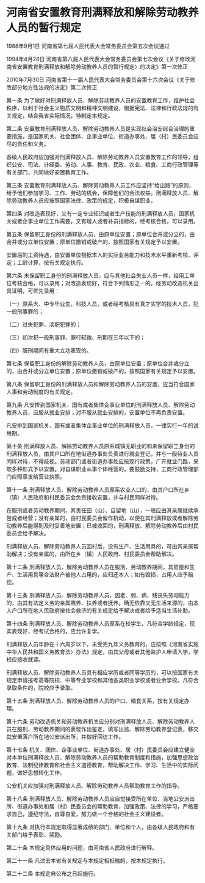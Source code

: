 # 河南省安置教育刑满释放和解除劳动教养人员的暂行规定

1988年9月1日 河南省第七届人民代表大会常务委员会第五次会议通过

1994年4月28日 河南省第八届人民代表大会常务委员会第七次会议《关于修改河南省安置教育刑满释放和解除劳动教养人员的暂行规定〉的决定》第一次修正

2010年7月30日 河南省第十一届人民代表大会常务委员会第十六次会议《关于修改部分地方性法规的决定》第二次修正



第一条 为了做好对刑满释放人员、解除劳动教养人员的安置教育工作，维护社会秩序，以利于社会主义物质文明和精神文明建设，根据宪法、法律和行政法规的有关规定，结合我省实际情况，特制定本规定。

第二条 安置教育刑满释放人员、解除劳动教养人员是实现社会治安综合治理的重要措施，是国家机关、社会团体、企事业单位、街道办事处、居（村）民委员会应尽的责任和义务。

各级人民政府应加强对刑满释放人员、解除劳动教养人员安置教育工作的领导，组织公安、司法、计经委、劳动、人事、教育、民政、农业、粮食、工商行政管理等有关部门，共同做好安置教育工作。

第三条 安置教育刑满释放人员、解除劳动教养人员工作应坚持“给出路”的原则，给予他们参加学习、工作、劳动的机会，保障他们的合法权益。刑满释放人员、解除劳动教养人员应按照国家法律、政策的规定，积极自谋职业。

第四条 对改造表现好，又有一定专业知识或者生产技能的刑满释放人员，国家机关或者企事业单位工作需要，又有增人或者补员指标的，经考核合格，可以录用。

第五条 保留职工身份的刑满释放人员，由原单位安置；原单位合并或分立的，由合并或分立单位安置；原单位撤销或破产的，按照国家有关规定予以安置。

安置后的工资待遇，由安置单位根据本人的实际业务能力和技术水平重新考核、评定；工龄计算，按有关规定执行。

第六条 未保留职工身份的刑满释放人员，应与其他社会失业人员一样，经用工单位考核合格，可以录用；对改造表现好，符合下列情形之一的，经劳动改造机关出具证明，可优先录用：

（一）原系大、中专毕业生，科技人员，或者经考核具有真才实学的技术人员，犯一般刑事罪的；

（二）过失犯罪、渎职犯罪的；

（三）初次犯一般刑事罪、罪行轻微、刑期在三年以下的；

（四）服刑期间有重大立功表现的。

第七条 保留职工身份的解除劳动教养人员，由原单位安置；原单位合并或分立的，由合并或分立单位安置；原单位撤销或破产的，按照国家有关规定予以安置。

第八条 保留职工身份的刑满释放人员和解除劳动教养人员的安置，应当符合国家人事和劳动制度的有关规定。

第九条 凡安排到国家机关、国有或者集体企事业单位的刑满释放人员、解除劳动教养人员，应服从就业安排；对不服从就业安排的，安置单位不再负责安置。

凡安排到国家机关、国有或者集体企事业单位的刑满释放人员，一律实行一年的试用期。

第十条 刑满释放人员、解除劳动教养人员原系城镇无职业的和未保留职工身份的刑满释放人员，由其户口所在地街道办事处负责进行就业登记，并与一般待业人员同样对待，不得歧视。劳动部门或者街道办事处应按现行政策，广开就业门路，采取多种形式予以安置。对自谋职业从事个体经营的，要鼓励支持，工商行政管理部门应照章发给营业执照。

第十一条 刑满释放人员、解除劳动教养人员原系农业人口的，由其户口所在乡（镇）人民政府和村民委员会负责接收安置，并与村民同样对待。

在服刑或者劳动教养期间，其责任田（山）、自留地（山），一般应由其亲属继续承包或者经营；没有亲属的，由村民委员会留作机动，以便在其刑满释放或者解除劳动教养后能得到及时妥善地安置；已被收回的，刑满释放、解除劳动教养后由村民委员会给予解决。

刑满释放人员、解除劳动教养人员回村后，没有生产、生活用具的，可由其亲属帮助解决；没有亲属的，由所在乡（镇）人民政府、村民委员会帮助解决。

第十二条 刑满释放人员、解除劳动教养人员在服刑、劳动教养期间，其房屋和生产、生活用具等合法财产被他人占用的，应归还本人；如有毁损，占用人应予赔偿。

第十三条 刑满释放人员、解除劳动教养人员，因老、弱、病、残丧失劳动能力的，由其有法定义务的亲属赡养、扶养或者抚养。确无依靠又无生活来源的，由本人户口所在地人民政府按社会救济的有关规定给予解决或者给予适当生活补助。

第十四条 刑满释放人员、解除劳动教养人员原系在校学生，凡符合学龄规定，现实表现好，经考试合格的，应允许复学。

刑满释放人员年龄在十六周岁以下，未受完九年义务教育的，应按照《河南省实施中华人民共和国义务教育法〉办法》规定，由其父母或者其他监护人申请入学，学校应接收就读。

刑满释放人员、解除劳动教养人员具有相应学历或者同等学历的，可以按国家有关规定申请报考高等院校、中等专业学校和其他各类职业学校或者业余学校。凡符合录取条件的，院校应予录取。

第十五条 刑满释放人员、解除劳动教养人员的户口、粮食关系，按有关规定办理。

第十六条 劳动改造机关和劳动教养机关应分别对刑满释放人员、解除劳动教养人员在服刑、劳动教养期间的表现作出鉴定，填写出监、解除劳动教养登记表，移交其安置落户所在地公安派出所，并做好回访工作。

第十七条 机关、团体、企事业单位、街道办事处、居（村）民委员会应建立健全对本单位刑满释放人员、解除劳动教养人员的帮助教育制度和措施，加强思想政治教育、法制纪律教育和社会主义道德教育，帮助解决工作、学习、生活中的实际问题，做好思想转化工作。

公安机关应加强对刑满释放人员、解除劳动教养人员帮助教育工作的指导。

第十八条 刑满释放人员、解除劳动教养人员应自觉接受所在单位、当地公安派出所、街道办事处和居（村）民委员会的帮助教育，加强政策、法律的学习，严格要求自己，遵纪守法，自尊自爱，努力做一个合格的社会主义建设者。

第十九条 对执行本规定取得显著成绩的部门、单位和个人，由各级人民政府和有关部门给予表彰、奖励。

第二十条 本规定具体应用的问题，由河南省人民政府进行解释。

第二十一条 凡过去本省有关规定与本规定相抵触的，按本规定执行。

第二十二条 本规定自公布之日起施行。